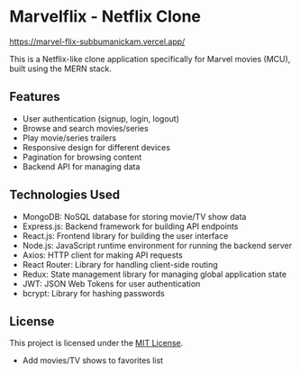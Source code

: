 # Marvelflix - Netflix Clone

https://marvel-flix-subbumanickam.vercel.app/

This is a Netflix-like clone application specifically for Marvel movies (MCU), built using the MERN stack.

## Features

- User authentication (signup, login, logout)
- Browse and search movies/series
- Play movie/series trailers
- Responsive design for different devices
- Pagination for browsing content
- Backend API for managing data

## Technologies Used

- MongoDB: NoSQL database for storing movie/TV show data
- Express.js: Backend framework for building API endpoints
- React.js: Frontend library for building the user interface
- Node.js: JavaScript runtime environment for running the backend server
- Axios: HTTP client for making API requests
- React Router: Library for handling client-side routing
- Redux: State management library for managing global application state
- JWT: JSON Web Tokens for user authentication
- bcrypt: Library for hashing passwords

## License

This project is licensed under the [MIT License](LICENSE).

- Add movies/TV shows to favorites list
